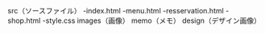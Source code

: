 src（ソースファイル）
-index.html
-menu.html
-resservation.html
-shop.html
-style.css
images（画像）
memo（メモ）
design（デザイン画像）
